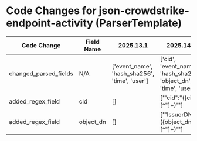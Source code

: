 # Code Changes for json-crowdstrike-endpoint-activity (ParserTemplate)

| Code Change | Field Name | 2025.13.1 | 2025.14.1 |
|-------------|------------|-----------|------------|
| changed_parsed_fields | N/A | ['event_name', 'hash_sha256', 'time', 'user'] | ['cid', 'event_name', 'hash_sha256', 'object_dn', 'time', 'user'] |
| added_regex_field | cid | [] | ['"cid":"({cid}[^"]+)"'] |
| added_regex_field | object_dn | [] | ['"IssuerDN":"({object_dn}[^"]+)"'] |